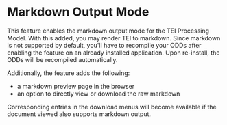 # Markdown Output Mode

This feature enables the markdown output mode for the TEI Processing Model. With this added, you may render TEI to markdown. Since markdown is not supported by default, you'll have to recompile your ODDs after enabling the feature on an already installed application. Upon re-install, the ODDs will be recompiled automatically.

Additionally, the feature adds the following:

* a markdown preview page in the browser
* an option to directly view or download the raw markdown

Corresponding entries in the download menus will become available if the document viewed also supports markdown output.
